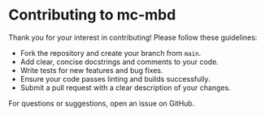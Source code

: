 # Contributing to mc-mbd

Thank you for your interest in contributing! Please follow these guidelines:

- Fork the repository and create your branch from `main`.
- Add clear, concise docstrings and comments to your code.
- Write tests for new features and bug fixes.
- Ensure your code passes linting and builds successfully.
- Submit a pull request with a clear description of your changes.

For questions or suggestions, open an issue on GitHub.
